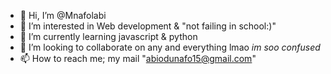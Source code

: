 - 👋 Hi, I’m @Mnafolabi
- 👀 I’m interested in Web development & "not failing  in school:)"
- 🌱 I’m currently learning javascript & python
- 💞️ I’m looking to collaborate on any and everything lmao *im soo confused*
- 📫 How to reach me; my mail "abiodunafo15@gmail.com"

<!---
Mnafolabi/Mnafolabi is a ✨ special ✨ repository because its `README.md` (this file) appears on your GitHub profile.
You can click the Preview link to take a look at your changes.
--->
